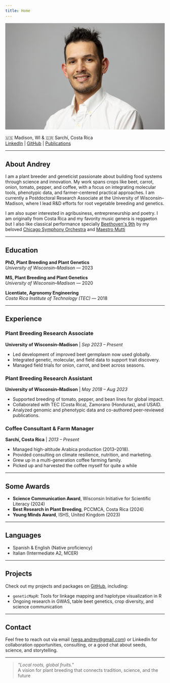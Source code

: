 ```yaml
---
title: Home
---
```


![My headshot](./assets/headshot.jpg)

🇺🇸 Madison, WI & 🇨🇷 Sarchí, Costa Rica  
[LinkedIn](https://www.linkedin.com/in/vegaalfaro) | [GitHub](https://github.com/vegaalfaro) | [Publications](https://orcid.org/0000-0002-3293-9456)  


---

## About Andrey

I am a plant breeder and geneticist passionate about building food systems through science and innovation. My work spans crops like beet, carrot, onion, tomato, pepper, and coffee, with a focus on integrating molecular tools, phenotypic data, and farmer-centered practical approaches. I am currently a Postdoctoral Research Associate at the University of Wisconsin–Madison, where I lead R&D efforts for root vegetable breeding and genetics.

I am also super interested in agribusiness, entrepreneurship and poetry. I am originally from Costa Rica and my favority music genera is reggaeton but I also like classical performance specially [Beethoven's 9th](https://www.youtube.com/watch?v=rOjHhS5MtvA) by my beloved [Chicago Symphony Orchestra](https://cso.org/) and [Maestro Mutti](https://www.riccardomuti.com/en/)

---

## Education

**PhD, Plant Breeding and Plant Genetics**  
*University of Wisconsin–Madison* — 2023

**MS, Plant Breeding and Plant Genetics**  
*University of Wisconsin–Madison* — 2020

**Licentiate, Agronomy Engineering**  
*Costa Rica Institute of Technology (TEC)* — 2018

---

## Experience

### Plant Breeding Research Associate  
**University of Wisconsin–Madison** | *Sep 2023 – Present*  
- Led development of improved beet germplasm now used globally.  
- Integrated genetic, molecular, and field data to support trait discovery.  
- Managed field trials for onion, carrot, and beet across seasons.

### Plant Breeding Research Assistant  
**University of Wisconsin–Madison** | *May 2018 – Aug 2023*  
- Supported breeding of tomato, pepper, and bean lines for global impact.  
- Collaborated with TEC (Costa Rica), Zamorano (Honduras), and USAID.  
- Analyzed genomic and phenotypic data and co-authored peer-reviewed publications.

### Coffee Consultant & Farm Manager  
**Sarchí, Costa Rica** | *2013 – Present*  
- Managed high-altitude Arabica production (2013–2018).  
- Provided consulting on climate resilience, nutrition, and marketing.  
- Grew up in a multi-generation coffee farming family.
- Picked up and harvested the coffee myself for quite a while

---

## Some Awards

- **Science Communication Award**, Wisconsin Initiative for Scientific Literacy (2024)  
- **Best Research in Plant Breeding**, PCCMCA, Costa Rica (2024)  
- **Young Minds Award**, ISHS, United Kingdom (2023)  

---

## Languages

- Spanish & English (Native proficiency)  
- Italian (Intermediate A2, MCER)  

---

## Projects

Check out my projects and packages on [GitHub](https://github.com/vegaalfaro), including:
- `geneticMapR`: Tools for linkage mapping and haplotype visualization in R  
- Ongoing research in GWAS, table beet genetics, crop diversity, and science communication


---

## Contact

Feel free to reach out via email (vega.andrey@gmail.com) or LinkedIn for collaboration opportunities, consulting, or a good chat about seeds, science, and storytelling.

---

> *"Local roots, global fruits."*  
>  A vision for plant breeding that connects tradition, science, and the future
